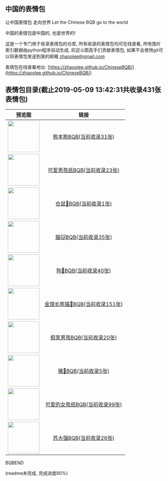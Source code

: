 ## 中国的表情包

让中国表情包 走向世界 Let the Chinese BQB go to the world

中国的表情包是中国的, 也是世界的!

这是一个专门用于收录表情包的仓库, 所有收录的表情包均可在线查看, 所有图片索引数据由python程序自动生成, 欢迎斗图高手们贡献表情包, 如果不会使用git可以将表情包发送到我的邮箱 zhaoolee@gmail.com

表情包在线查看地址: [https://zhaoolee.github.io/ChineseBQB/](https://zhaoolee.github.io/ChineseBQB/)




## 表情包目录(截止2019-05-09 13:42:31共收录431张表情包)

| 预览图 | 链接 | 
 | :---: | :---: | 
| <img height='100px' src='https://raw.githubusercontent.com/zhaoolee/ChineseBQB/master/熊本熊BQB/0.gif' /> | [熊本熊BQB(当前收录31张)](https://zhaoolee.github.io/ChineseBQB/熊本熊BQB/) |
| <img height='100px' src='https://raw.githubusercontent.com/zhaoolee/ChineseBQB/master/可爱男孩纸BQB/0.gif' /> | [可爱男孩纸BQB(当前收录23张)](https://zhaoolee.github.io/ChineseBQB/可爱男孩纸BQB/) |
| <img height='100px' src='https://raw.githubusercontent.com/zhaoolee/ChineseBQB/master/仓鼠🐹BQB/0.gif' /> | [仓鼠🐹BQB(当前收录1张)](https://zhaoolee.github.io/ChineseBQB/仓鼠🐹BQB/) |
| <img height='100px' src='https://raw.githubusercontent.com/zhaoolee/ChineseBQB/master/猫🐱BQB/0.gif' /> | [猫🐱BQB(当前收录35张)](https://zhaoolee.github.io/ChineseBQB/猫🐱BQB/) |
| <img height='100px' src='https://raw.githubusercontent.com/zhaoolee/ChineseBQB/master/狗🐶BQB/0.gif' /> | [狗🐶BQB(当前收录40张)](https://zhaoolee.github.io/ChineseBQB/狗🐶BQB/) |
| <img height='100px' src='https://raw.githubusercontent.com/zhaoolee/ChineseBQB/master/金馆长熊猫🐼BQB/0.gif' /> | [金馆长熊猫🐼BQB(当前收录151张)](https://zhaoolee.github.io/ChineseBQB/金馆长熊猫🐼BQB/) |
| <img height='100px' src='https://raw.githubusercontent.com/zhaoolee/ChineseBQB/master/假笑男孩BQB/0.jpg' /> | [假笑男孩BQB(当前收录20张)](https://zhaoolee.github.io/ChineseBQB/假笑男孩BQB/) |
| <img height='100px' src='https://raw.githubusercontent.com/zhaoolee/ChineseBQB/master/猪🐖BQB/0.gif' /> | [猪🐖BQB(当前收录5张)](https://zhaoolee.github.io/ChineseBQB/猪🐖BQB/) |
| <img height='100px' src='https://raw.githubusercontent.com/zhaoolee/ChineseBQB/master/可爱的女孩纸BQB/0.gif' /> | [可爱的女孩纸BQB(当前收录99张)](https://zhaoolee.github.io/ChineseBQB/可爱的女孩纸BQB/) |
| <img height='100px' src='https://raw.githubusercontent.com/zhaoolee/ChineseBQB/master/苏大强BQB/0.gif' /> | [苏大强BQB(当前收录26张)](https://zhaoolee.github.io/ChineseBQB/苏大强BQB/) |

BQBEND

(readme未完成, 完成进度80%)




